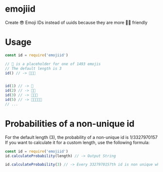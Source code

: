 # emojiid
 Create 😎 Emoji IDs instead of uuids because they are more 🧑🏻 friendly

# Usage
```js
const id = require('emojiid')

// 🙂 is a placeholder for one of 1493 emojis
// The default length is 3
id() // -> 🙂🙂🙂


id(1) // -> 🙂
id(2) // -> 🙂🙂
id(3) // -> 🙂🙂🙂
id(5) // -> 🙂🙂🙂🙂🙂
// ...
```

# Probabilities of a non-unique id
For the default length (3), the probability of a non-unique id is 1/3327970157
If you want to calculate it for a custom length, use the following formula:
```js
const id = require('emojiid')
id.calculateProbability(length) // -> Output String

id.calculateProbability(3) // -> Every 3327970157th id is non unique when the length is 3 (thats 3.0048346374038715e-8%)
```
